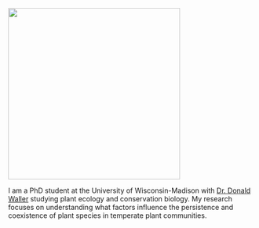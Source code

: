 
<img src="https://jaredjbeck.github.io/jared_photo2.jpg" width="350" align="middle">
      
I am a PhD student at the University of Wisconsin-Madison with [Dr. Donald Waller](https://wallerlab.wiscweb.wisc.edu/) studying plant ecology and conservation biology. My research focuses on understanding what factors influence the persistence and coexistence of plant species in temperate plant communities.
